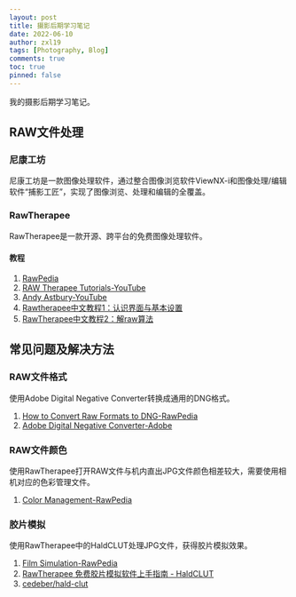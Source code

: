 ```yaml
---
layout: post
title: 摄影后期学习笔记
date: 2022-06-10
author: zxl19
tags: [Photography, Blog]
comments: true
toc: true
pinned: false
---
```


我的摄影后期学习笔记。

<!-- more -->

## RAW文件处理

### 尼康工坊

尼康工坊是一款图像处理软件，通过整合图像浏览软件ViewNX-i和图像处理/编辑软件“捕影工匠”，实现了图像浏览、处理和编辑的全覆盖。

### RawTherapee

RawTherapee是一款开源、跨平台的免费图像处理软件。

#### 教程

1. [RawPedia](http://rawpedia.rawtherapee.com/Main_Page)
2. [RAW Therapee Tutorials-YouTube](https://www.youtube.com/channel/UCjaDzx2O_Fw-LukahyF5RwA)
3. [Andy Astbury-YouTube](https://www.youtube.com/c/AndyAstbury)
4. [Rawtherapee中文教程1：认识界面与基本设置](https://www.bilibili.com/video/BV1QA411P7Uy)
5. [RawTherapee中文教程2：解raw算法](https://www.bilibili.com/video/BV1g64y1e76a)

## 常见问题及解决方法

### RAW文件格式

使用Adobe Digital Negative Converter转换成通用的DNG格式。

1. [How to Convert Raw Formats to DNG-RawPedia](http://rawpedia.rawtherapee.com/How_to_convert_raw_formats_to_DNG)
2. [Adobe Digital Negative Converter-Adobe](https://helpx.adobe.com/camera-raw/using/adobe-dng-converter.html)

### RAW文件颜色

使用RawTherapee打开RAW文件与机内直出JPG文件颜色相差较大，需要使用相机对应的色彩管理文件。

1. [Color Management-RawPedia](https://rawpedia.rawtherapee.com/Color_Management)

### 胶片模拟

使用RawTherapee中的HaldCLUT处理JPG文件，获得胶片模拟效果。

1. [Film Simulation-RawPedia](http://rawpedia.rawtherapee.com/Film_Simulation)
2. [RawTherapee 免费胶片模拟软件上手指南 - HaldCLUT](https://www.bilibili.com/video/BV17p4y1s7o6)
3. [cedeber/hald-clut](https://github.com/cedeber/hald-clut)
